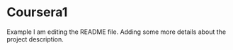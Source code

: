 # Coursera1
Example
I am editing the README file. Adding some more details about the project description.
